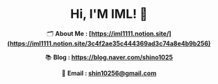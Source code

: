 
<div align=center>

# Hi, I'M IML! 👋

🗂 **About Me : [https://iml1111.notion.site/](https://iml1111.notion.site/3c4f2ae35c444369ad3c74a8e4b9b256)**

📚 **Blog : https://blog.naver.com/shino1025**

📧 **Email : shin10256@gmail.com**

</div>
